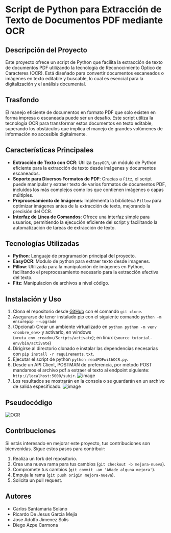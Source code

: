 # Script de Python para Extracción de Texto de Documentos PDF mediante OCR

## Descripción del Proyecto
Este proyecto ofrece un script de Python que facilita la extracción de texto de documentos PDF utilizando la tecnología de Reconocimiento Óptico de Caracteres (OCR). Está diseñado para convertir documentos escaneados o imágenes en texto editable y buscable, lo cual es esencial para la digitalización y el análisis documental.

## Trasfondo
El manejo eficiente de documentos en formato PDF que solo existen en forma impresa o escaneada puede ser un desafío. Este script utiliza la tecnología OCR para transformar estos documentos en texto editable, superando los obstáculos que implica el manejo de grandes volúmenes de información no accesible digitalmente.

## Características Principales
- **Extracción de Texto con OCR**: Utiliza `EasyOCR`, un módulo de Python eficiente para la extracción de texto desde imágenes y documentos escaneados.
- **Soporte para Diversos Formatos de PDF**: Gracias a `Fitz`, el script puede manipular y extraer texto de varios formatos de documentos PDF, incluidos los más complejos como los que contienen imágenes o capas múltiples.
- **Preprocesamiento de Imágenes**: Implementa la biblioteca `Pillow` para optimizar imágenes antes de la extracción de texto, mejorando la precisión del OCR.
- **Interfaz de Línea de Comandos**: Ofrece una interfaz simple para usuarios, permitiendo la ejecución eficiente del script y facilitando la automatización de tareas de extracción de texto.

## Tecnologías Utilizadas
- **Python**: Lenguaje de programación principal del proyecto.
- **EasyOCR**: Modulo de python para extraer texto desde imagenes.
- **Pillow**: Utilizada para la manipulación de imágenes en Python, facilitando el preprocesamiento necesario para la extracción efectiva del texto.
- **Fitz**: Manipulacion de archivos a nivel código.

## Instalación y Uso
1. Clona el repositorio desde [GitHub](https://github.com/RicardoJGM/ocrReadPDF.git) con el comando `git clone`.
2. Asegurarse de tener instalado pip con el siguiente comando `python -m ensurepip --upgrade`
3. (Opcional) Crear un ambiente virtualizado en `python python -m venv <nombre_env>` y activarlo, en windows (`<ruta_env_creado>/Scripts/activate`); en linux (`source tutorial-env/bin/activate`)
4. Dirigirse al directorio clonado e instalar las dependencias necesarias con `pip install -r requirements.txt`.
5. Ejecutar el script de python `python readPDFwithOCR.py`.
6. Desde un API Client, POSTMAN de preferencia, por método POST mandamos el archivo pdf a extraer el texto al endpoint siguiente: `http://localhost:5000/subir`.
![image](https://github.com/RicardoJGM/ocrReadPDF/assets/112904134/602032a2-e237-4c77-9e12-d0a576badf3b)
7. Los resultados se mostrarán en la consola o se guardarán en un archivo de salida especificado.
![image](https://github.com/RicardoJGM/ocrReadPDF/assets/112904134/17bcb990-9c48-425d-9f72-a3300c9add5b)

## Pseudocódigo
![OCR](https://github.com/RicardoJGM/ocrReadPDF/assets/112904134/99465e7f-36c2-4c40-aa38-e21215547946)

## Contribuciones
Si estás interesado en mejorar este proyecto, tus contribuciones son bienvenidas. Sigue estos pasos para contribuir:
1. Realiza un fork del repositorio.
2. Crea una nueva rama para tus cambios (`git checkout -b mejora-nueva`).
3. Compromete tus cambios (`git commit -am 'Añade alguna mejora'`).
4. Empuja la rama (`git push origin mejora-nueva`).
5. Solicita un pull request.

## Autores
- Carlos Santamaría Solano
- Ricardo De Jesus Garcia Mejía
- Jose Adolfo Jimenez Solís
- Diego Azpe Carmona
